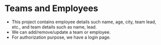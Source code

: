 # Teams and Employees
- This project contains employee details such name, age, city, team lead, etc., and team details such as name, lead. 
- We can add/remove/update a team or employee.
- For authorization purpose, we have a login page.
